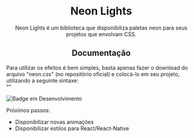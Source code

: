 <h1 align="center">Neon Lights</h1>
<p align="center">Neon Lights é um biblioteca que disponibiliza paletas neon para seus projetos que envolvam CSS.</p>

<h2 align="center">Documentação</h2>
<p>Para utilizar os efeitos é bem simples, basta apenas fazer o download do arquivo "neon.css" (no repositório oficial) e colocá-lo em seu projeto, utilizando a seguinte sintaxe: <br><span> "<link rel='styleshee' href='path/to/neon.css'>"</span><br>



![Badge em Desenvolvimento](http://img.shields.io/static/v1?label=STATUS&message=EM%20DESENVOLVIMENTO&color=GREEN&style=for-the-badge)
<p>Próximos passos:</p>
<ul type="square">
  <li>Disponibilizar novas animações</li>
  <li>Disponibilizar estilos para React/React-Native</li>
</ul>
